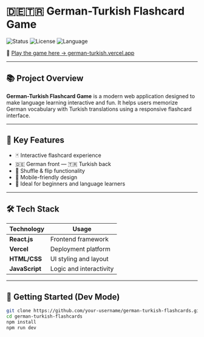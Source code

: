 # 🇩🇪🇹🇷 German-Turkish Flashcard Game

![Status](https://img.shields.io/badge/Status-Live-brightgreen)
![License](https://img.shields.io/badge/License-MIT-blue)
![Language](https://img.shields.io/badge/Languages-German%20%2F%20Turkish-yellow)

🎯 [Play the game here → german-turkish.vercel.app](https://german-turkish.vercel.app)

---

## 📚 Project Overview

**German-Turkish Flashcard Game** is a modern web application designed to make language learning interactive and fun. It helps users memorize German vocabulary with Turkish translations using a responsive flashcard interface.

---

## 🌟 Key Features

- 🃏 Interactive flashcard experience  
- 🇩🇪 German front — 🇹🇷 Turkish back  
- 🔁 Shuffle & flip functionality  
- 📱 Mobile-friendly design  
- 🧠 Ideal for beginners and language learners  

---

## 🛠️ Tech Stack

| Technology | Usage                     |
|------------|---------------------------|
| **React.js** | Frontend framework        |
| **Vercel**   | Deployment platform       |
| **HTML/CSS** | UI styling and layout     |
| **JavaScript** | Logic and interactivity |

---

## 🚀 Getting Started (Dev Mode)

```bash
git clone https://github.com/your-username/german-turkish-flashcards.git
cd german-turkish-flashcards
npm install
npm run dev
